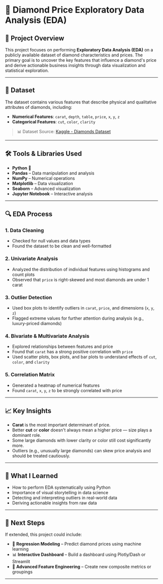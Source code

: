 # 💎 Diamond Price Exploratory Data Analysis (EDA)

## 📌 Project Overview

This project focuses on performing **Exploratory Data Analysis (EDA)** on a publicly available dataset of diamond characteristics and prices. The primary goal is to uncover the key features that influence a diamond's price and derive actionable business insights through data visualization and statistical exploration.

---

## 📂 Dataset

The dataset contains various features that describe physical and qualitative attributes of diamonds, including:

- **Numerical Features**: `carat`, `depth`, `table`, `price`, `x`, `y`, `z`
- **Categorical Features**: `cut`, `color`, `clarity`

> 📊 Dataset Source: [Kaggle - Diamonds Dataset](https://www.kaggle.com/shivam2503/diamonds)

---

## 🛠️ Tools & Libraries Used

- **Python** 🐍
- **Pandas** – Data manipulation and analysis
- **NumPy** – Numerical operations
- **Matplotlib** – Data visualization
- **Seaborn** – Advanced visualization
- **Jupyter Notebook** – Interactive analysis

---

## 🔍 EDA Process

### 1. **Data Cleaning**
- Checked for null values and data types
- Found the dataset to be clean and well-formatted

### 2. **Univariate Analysis**
- Analyzed the distribution of individual features using histograms and count plots
- Observed that `price` is right-skewed and most diamonds are under 1 carat

### 3. **Outlier Detection**
- Used box plots to identify outliers in `carat`, `price`, and dimensions (`x`, `y`, `z`)
- Flagged extreme values for further attention during analysis (e.g., luxury-priced diamonds)

### 4. **Bivariate & Multivariate Analysis**
- Explored relationships between features and price
- Found that `carat` has a strong positive correlation with `price`
- Used scatter plots, box plots, and bar plots to understand effects of `cut`, `color`, and `clarity`

### 5. **Correlation Matrix**
- Generated a heatmap of numerical features
- Found `carat`, `x`, `y`, `z` to be strongly correlated with price

---

## 📈 Key Insights

- **Carat** is the most important determinant of price.
- Better **cut** or **color** doesn't always mean a higher price — size plays a dominant role.
- Some large diamonds with lower clarity or color still cost significantly more.
- Outliers (e.g., unusually large diamonds) can skew price analysis and should be treated cautiously.

---

## 🧠 What I Learned

- How to perform EDA systematically using Python
- Importance of visual storytelling in data science
- Detecting and interpreting outliers in real-world data
- Deriving actionable insights from raw data

---

## 🚀 Next Steps

If extended, this project could include:

- 🔮 **Regression Modeling** – Predict diamond prices using machine learning
- 📊 **Interactive Dashboard** – Build a dashboard using Plotly/Dash or Streamlit
- 🧹 **Advanced Feature Engineering** – Create new composite metrics or groupings

---


